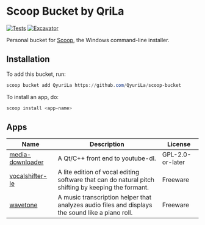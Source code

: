 # Scoop Bucket by QriLa

[![Tests](https://github.com/QyuriLa/scoop-bucket/actions/workflows/ci.yml/badge.svg)](https://github.com/QyuriLa/scoop-bucket/actions/workflows/ci.yml) [![Excavator](https://github.com/QyuriLa/scoop-bucket/actions/workflows/excavator.yml/badge.svg)](https://github.com/QyuriLa/scoop-bucket/actions/workflows/excavator.yml)

Personal bucket for [Scoop](https://scoop.sh), the Windows command-line installer.

## Installation

To add this bucket, run:

```ps1
scoop bucket add QyuriLa https://github.com/QyuriLa/scoop-bucket
```

To install an app, do:

```ps1
scoop install <app-name>
```

## Apps

|Name|Description|License|
|----|-----------|-------|
|[media-downloader](https://github.com/mhogomchungu/media-downloader)|A Qt/C++ front end to youtube-dl.|GPL-2.0-or-later|
|[vocalshifter-le](http://ackiesound.ifdef.jp/download.html#vs)|A lite edition of vocal editing software that can do natural pitch shifting by keeping the formant.|Freeware|
|[wavetone](http://ackiesound.ifdef.jp/download.html#wt)|A music transcription helper that analyzes audio files and displays the sound like a piano roll.|Freeware|
